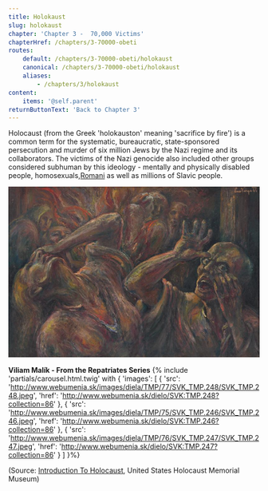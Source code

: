 ```yaml
---
title: Holokaust
slug: holokaust
chapter: 'Chapter 3 -  70,000 Victims'
chapterHref: /chapters/3-70000-obeti
routes:
    default: /chapters/3-70000-obeti/holokaust
    canonical: /chapters/3-70000-obeti/holokaust
    aliases:
        - /chapters/3/holokaust
content:
    items: '@self.parent'
returnButtonText: 'Back to Chapter 3'
---
```


<span class="drop-cap">H</span>olocaust (from the Greek 'holokauston' meaning 'sacrifice by fire') is a common term for the systematic, bureaucratic, state-sponsored persecution and murder of six million Jews by the Nazi regime and its collaborators. The victims of the Nazi genocide also included other groups considered subhuman by this ideology - mentally and physically disabled people, homosexuals,[Romani](http://senxskutocnost.sng.sk/chapters/3-70000-obeti/romovia) as well as millions of Slavic people.

[![Ľudovít Varga - Scene from a Concentration Camp, 1944, Slovak National Gallery](SVK_SNG.O_977.jpeg "Ľudovít Varga - Scene from a Concentration Camp, 1944")](http://www.webumenia.sk/dielo/SVK:SNG.O_977)

**Viliam Malík - From the Repatriates Series**
{% include 'partials/carousel.html.twig' with {
	'images': [
    	{
        	'src': 'http://www.webumenia.sk/images/diela/TMP/77/SVK_TMP.248/SVK_TMP.248.jpeg',
        	'href': 'http://www.webumenia.sk/dielo/SVK:TMP.248?collection=86'
    	},
   	 {
   		 'src': 'http://www.webumenia.sk/images/diela/TMP/75/SVK_TMP.246/SVK_TMP.246.jpeg',
        	'href': 'http://www.webumenia.sk/dielo/SVK:TMP.246?collection=86'
    	},
   	 {
   		 'src': 'http://www.webumenia.sk/images/diela/TMP/76/SVK_TMP.247/SVK_TMP.247.jpeg',
        	'href': 'http://www.webumenia.sk/dielo/SVK:TMP.247?collection=86'
    	}
	]
}%}

(Source: [Introduction To Holocaust](https://www.ushmm.org/wlc/en/article.php?ModuleId=10005143), United States Holocaust Memorial Museum)